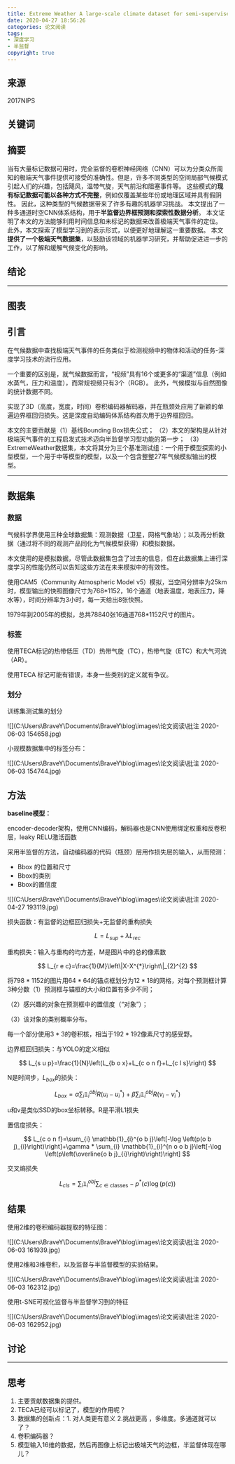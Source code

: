 ```yaml
---
title: Extreme Weather A large-scale climate dataset for semi-supervised detection, localization, and understanding of extreme weather events
date: 2020-04-27 18:56:26
categories: 论文阅读
tags:
- 深度学习
- 半监督
copyright: true
---
```

## 来源

2017NIPS

## 关键词

## 摘要

当有大量标记数据可用时，完全监督的卷积神经网络（CNN）可以为分类众所周知的极端天气事件提供可接受的准确性。但是，许多不同类型的空间局部气候模式引起人们的兴趣，包括飓风，温带气旋，天气前沿和阻塞事件等。
这些模式的**现有标记数据可能以各种方式不完整**，例如仅覆盖某些年份或地理区域并具有假阴性。
因此，这种类型的气候数据带来了许多有趣的机器学习挑战。
本文提出了一种多通道时空CNN体系结构，用于**半监督边界框预测和探索性数据分析**。
本文证明了本文的方法能够利用时间信息和未标记的数据来改善极端天气事件的定位。
此外，本文探索了模型学习到的表示形式，以便更好地理解这一重要数据。
本文**提供了一个极端天气数据集**，以鼓励该领域的机器学习研究，并帮助促进进一步的工作，以了解和缓解气候变化的影响。

## 结论

---

## 图表

## 引言

在气候数据中查找极端天气事件的任务类似于检测视频中的物体和活动的任务-深度学习技术的流行应用。

一个重要的区别是，就气候数据而言，“视频”具有16个或更多的“渠道”信息（例如水蒸气，压力和温度），而常规视频只有3个（RGB）。
此外，气候模拟与自然图像的统计数据不同。

实现了3D（高度，宽度，时间）卷积编码器解码器，并在瓶颈处应用了新颖的单遍边界框回归损失。这是深度自动编码体系结构首次用于边界框回归。

本文的主要贡献是（1）基线Bounding Box损失公式；
（2）本文的架构是从针对极端天气事件的工程启发式技术迈向半监督学习型功能的第一步；
（3）ExtremeWeather数据集，本文将其分为三个基准测试组：一个用于模型探索的小型模型，一个用于中等模型的模型，以及一个包含整整27年气候模拟输出的模型。

---

## 数据集

### 数据

气候科学界使用三种全球数据集：观测数据（卫星，网格气象站）；以及再分析数据（通过将不同的观测产品同化为气候模型获得）和模拟数据。

本文使用的是模拟数据，尽管此数据集包含了过去的信息，但在此数据集上进行深度学习的性能仍然可以告知这些方法在未来模拟中的有效性。

使用CAM5（Community Atmospheric Model v5）模拟，当空间分辨率为25km时，模型输出的快照图像尺寸为768*1152，16个通道（地表温度，地表压力，降水等），时间分辨率为3小时，每一天给出8张快照。

1979年到2005年的模拟，总共78840张16通道768*1152尺寸的图片。

### 标签

使用TECA标记的热带低压（TD）热带气旋（TC），热带气旋（ETC）和大气河流（AR）。

使用TECA 标记可能有错误，本身一些类别的定义就有争议。

### 划分

训练集测试集的划分

![](C:\Users\BraveY\Documents\BraveY\blog\images\论文阅读\批注 2020-06-03 154658.jpg)

小规模数据集中的标签分布：

![](C:\Users\BraveY\Documents\BraveY\blog\images\论文阅读\批注 2020-06-03 154744.jpg)

## 方法

**baseline模型：**

encoder-decoder架构，使用CNN编码，解码器也是CNN使用绑定权重和反卷积层，leaky RELU激活函数

采用半监督的方法，自动编码器的代码（瓶颈）层用作损失层的输入，从而预测：

- Bbox 的位置和尺寸
- Bbox的类别
- Bbox的置信度

![](C:\Users\BraveY\Documents\BraveY\blog\images\论文阅读\批注 2020-04-27 193119.jpg)

损失函数：有监督的边框回归损失+无监督的重构损失

$$
L=L_{s u p}+\lambda L_{r e c}
$$

重构损失：输入与重构的均方差，M是图片中的总的像素数

$$
L_{r e c}=\frac{1}{M}\left\|X-X^{*}\right\|_{2}^{2}
$$

将$798*1152$的图片用$64*64$的锚点框划分为$12*18$的网格，对每个预测框计算3种分数（1）预测框与锚框的大小和位置有多少不同；

（2）感兴趣的对象在预测框中的置信度（“对象”）；

（3）该对象的类别概率分布。

每一个部分使用$3*3$的卷积核，相当于$192*192$像素尺寸的感受野。

边界框回归损失：与YOLO的定义相似

$$
L_{s u p}=\frac{1}{N}\left(L_{b o x}+L_{c o n f}+L_{c l s}\right)
$$

N是时间步，$L_{box}$的损失：

$$
L_{b o x}=\alpha \sum_{i} \mathbb{1}_{i}^{o b j} R\left(u_{i}-u_{i}^{*}\right)+\beta \sum_{i} \mathbb{1}_{i}^{o b j} R\left(v_{i}-v_{i}^{*}\right)
$$

u和v是类似SSD的box坐标转移。R是平滑L1损失

置信度损失：

$$
L_{c o n f}=\sum_{i} \mathbb{1}_{i}^{o b j}\left[-\log \left(p(o b j)_{i}\right)\right]+\gamma * \sum_{i} \mathbb{1}_{i}^{n o o b j}\left[-\log \left(p\left(\overline{o b j}_{i}\right)\right)\right]
$$

交叉熵损失

$$
L_{c l s}=\sum_{i} \mathbb{1}_{i}^{o b j} \sum_{c \in \text {classes}}-p^{*}(c) \log (p(c))
$$

## 结果

使用2维的卷积编码器提取的特征图：

![](C:\Users\BraveY\Documents\BraveY\blog\images\论文阅读\批注 2020-06-03 161939.jpg)

使用2维和3维卷积，以及监督与半监督模型的实验结果。

![](C:\Users\BraveY\Documents\BraveY\blog\images\论文阅读\批注 2020-06-03 162312.jpg)

使用t-SNE可视化监督与半监督学习到的特征

![](C:\Users\BraveY\Documents\BraveY\blog\images\论文阅读\批注 2020-06-03 162952.jpg)

## 讨论

---

## 思考

1. 主要贡献数据集的提供。
2. TECA已经可以标记了，模型的作用呢？
3. 数据集的创新点：1. 对人类更有意义 2.挑战更高 ，多维度。多通道就可以了？
4. 卷积编码器？
5. 模型输入16维的数据，然后再图像上标记出极端天气的边框，半监督体现在哪儿？
